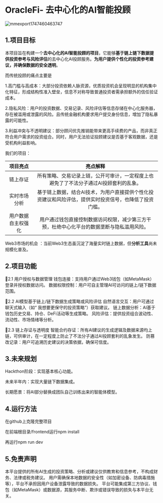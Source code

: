 # OracleFi- 去中心化的AI智能投顾

![mmexport1747460463747](https://github.com/user-attachments/assets/47e02285-09ec-42ba-8f45-b454649a2902)


## 1.项目目标
本项目旨在构建一个**去中心化的AI智能投顾的项目**，它能够**基于链上链下数据提供投资参考与风险评估**的去中心化AI投顾服务。**为用户提供个性化的投资参考建议，并确保数据的安全透明**。


而传统投顾的痛点主要是

1.高门槛与高成本：大部分投资依赖人脉资源，优质投资机会呈现明显的机构集中化特征，形成结构性准入壁垒，信息不对称导致普通投资者需承担额外的信任验证成本。

2.隐私风险：用户的投资数据、交易记录、风险评估等信息存储在中心化服务器，存在被滥用或泄露的风险。且传统金融机构要求用户提交身份信息，增加了隐私暴露的可能性。

3.利益冲突与不透明建议：部分顾问优先推销能带来更高手续费的产品，而非真正符合用户需求的投资组合。同时，用户无法验证投顾建议是否基于客观数据，还是受机构利益影响。


我们的项目：

|   项目亮点    |                         亮点解释                         |
| :-------: | :--------------------------------------------------: |
|   链上存证    |     所有策略、交易记录上链，公开可审计，一定程度上也避免了了不法分子通过AI投顾套利的乱象。     |
|  实时市场分析   | 基于链上数据，结合AI技术，为用户直接提供个性化投资建议和风险评估，提供实时投资信号，也降低了投资门槛。 |
| 用户数据自主权强化 |    用户通过钱包直接控制数据访问权限，减少第三方干预，杜绝中心化平台的数据垄断与隐私滥用风险。     |


Web3市场的机会 ：当前Web3生态虽沉淀了海量实时链上数据，但**分析工具​**​尚未规模化普及。

## 2.项目功能
🔹2.1 用户授权与数据管理
钱包连接：支持用户通过Web3钱包（如MetaMask）登录并授权数据访问。
数据权限控制：用户可自主管理AI可访问的链上/链下数据范围。


🔹2.2 AI模型基于链上/链下数据生成策略或风险评估
自然语言交互：用户可通过聊天式输入（如“ 我想要更保守的投资策略”）获取建议。
链上数据分析：AI基于钱包历史交易、持仓、DeFi活动等生成策略。
风险评估：提供投资组合波动性、流动性、市场情绪等分析。


🔹2.3 链上存证与透明度
智能合约存证：所有AI建议的生成逻辑及数据来源均上链，可供审计，在一定程度上防止了不法分子通过AI投顾套利的乱象发生。
防篡改记录：用户可追溯历史建议的决策依据，确保可信度。


## 3.未来规划
Hackthon阶段：实现基本核心功能。

未来半年内：实现大量链下数据集成。

长期愿景：将AI部分替换成团队自己训练出来的智能体模型。

## 4.运行方法
在github上克隆完整项目

在前端根目录/frontend运行npm install

再运行npm run dev

## 5.免责声明
本平台提供的所有AI生成的投资策略、分析或建议仅供教育和信息参考，不构成财务、法律或税务建议。
用户需确保本地数据的安全性（如加密设备、防病毒措施等），平台不承担因用户设备泄露导致的数据损失。
平台可能集成第三方协议、钱包（如MetaMask）或数据源，其服务中断、欺诈或错误导致的损失与本平台无关。

